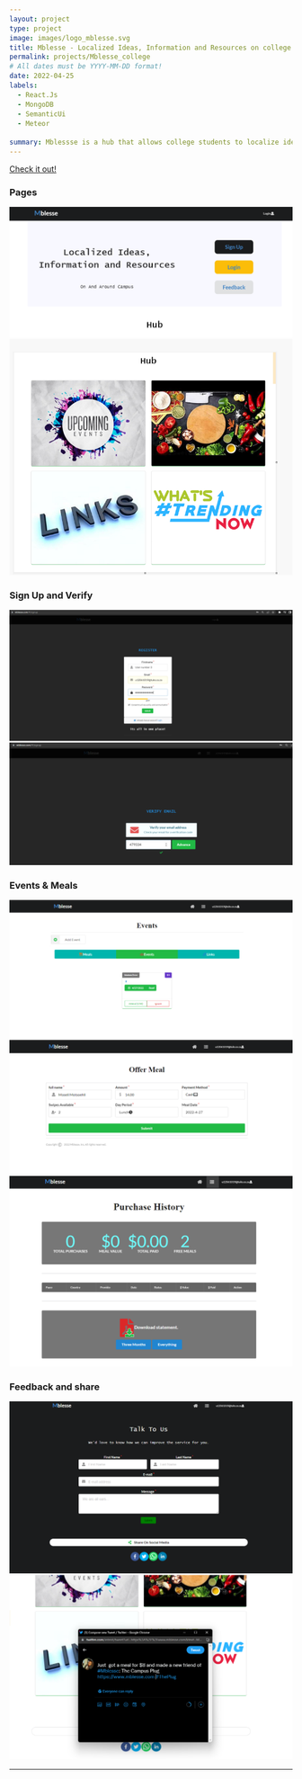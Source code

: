 ```yaml
---
layout: project
type: project
image: images/logo_mblesse.svg
title: Mblesse - Localized Ideas, Information and Resources on college campuses
permalink: projects/Mblesse_college
# All dates must be YYYY-MM-DD format!
date: 2022-04-25
labels:
  - React.Js
  - MongoDB
  - SemanticUi
  - Meteor

summary: Mblessse is a hub that allows college students to localize ideas, event information and resources that are either scattered all over the internet, or clustered within campus cliques and hence had to find per college.
---
```


[<i class="large chrome icon"></i>Check it out!](https://mblesse.com)<br>

### Pages

<img class="ui image" src="../images/landing.png">

<img class="ui image" src="../images/hub.png">


### Sign Up and Verify

<img class="ui image" src="../images/signup.png">

<img class="ui image" src="../images/verify_email.png">

### Events & Meals

<img class="ui image" src="../images/Events.png">

<img class="ui image" src="../images/offer_meal.png">

<img class="ui image" src="../images/Purchase_history.png">


### Feedback and share

<img class="ui image" src="../images/feedback.png">
<img class="ui image" src="../images/Share_meals.png">

-----
